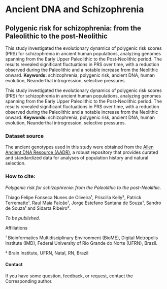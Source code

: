 # Ancient DNA and Schizophrenia
## Polygenic risk for schizophrenia: from the Paleolithic to the post-Neolithic

This study investigated the evolutionary dynamics of polygenic risk scores (PRS) for schizophrenia in ancient human populations, 
analyzing genomes spanning from the Early Upper Paleolithic to the Post-Neolithic period.
The results revealed significant fluctuations in PRS over time, with a reduction observed during the Paleolithic and a notable increase from the Neolithic onward.
**Keywords:** schizophrenia, polygenic risk, ancient DNA, human evolution, Neanderthal introgression, selective pressures.

This study investigated the evolutionary dynamics of polygenic risk scores (PRS) for schizophrenia in ancient human populations, 
analyzing genomes spanning from the Early Upper Paleolithic to the Post-Neolithic period.
The results revealed significant fluctuations in PRS over time, with a reduction observed during the Paleolithic and a notable increase from the Neolithic onward.
**Keywords:** schizophrenia, polygenic risk, ancient DNA, human evolution, Neanderthal introgression, selective pressures.

### Dataset source 
The ancient genotypes used in this study were obtained from the [Allen Ancient DNA Resource (AADR)](https://reich.hms.harvard.edu/allen-ancient-dna-resource-aadr-downloadable-genotypes-present-day-and-ancient-dna-data), 
a robust repository that provides curated and standardized data for analyses of population history and natural selection. 
                
### How to cite:
_Polygenic risk for schizophrenia: from the Paleolithic to the post-Neolithic._

Thiago Felipe Fonseca Nunes de Oliveira¹, Priscilla Kelly², Patrick Terrematte¹, Raul Maia Falcão¹, Jorge Estefano Santana de Souza¹, Sandro de Souza¹ and Sidarta Ribeiro². 

_To be published._

Affiliations

¹ Bioinformatics Multidisciplinary Environment (BioME), Digital Metropolis Institute (IMD), Federal University of Rio Grande do Norte (UFRN), Brazil.

² Brain Institute, UFRN, Natal, RN, Brazil

#### Contact
If you have some question, feedback, or request, contact the Corresponding author.
